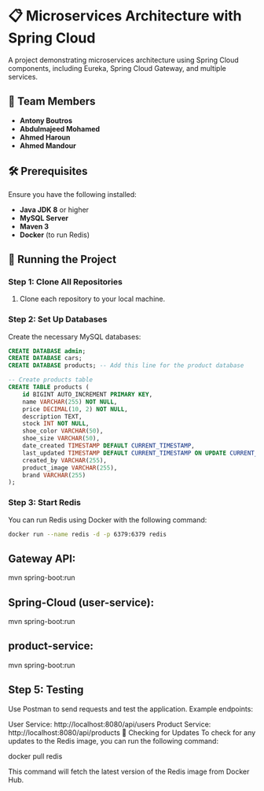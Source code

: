 # 📋 Microservices Architecture with Spring Cloud

A project demonstrating microservices architecture using Spring Cloud components, including Eureka, Spring Cloud Gateway, and multiple services.

## 👥 Team Members

- **Antony Boutros**
- **Abdulmajeed Mohamed**
- **Ahmed Haroun**
- **Ahmed Mandour**

## 🛠️ Prerequisites

Ensure you have the following installed:

- **Java JDK 8** or higher
- **MySQL Server**
- **Maven 3**
- **Docker** (to run Redis)

## 🚀 Running the Project

### Step 1: Clone All Repositories

1. Clone each repository to your local machine.

### Step 2: Set Up Databases

Create the necessary MySQL databases:

```sql
CREATE DATABASE admin;
CREATE DATABASE cars;
CREATE DATABASE products; -- Add this line for the product database

-- Create products table
CREATE TABLE products (
    id BIGINT AUTO_INCREMENT PRIMARY KEY,
    name VARCHAR(255) NOT NULL,
    price DECIMAL(10, 2) NOT NULL,
    description TEXT,
    stock INT NOT NULL,
    shoe_color VARCHAR(50),
    shoe_size VARCHAR(50),
    date_created TIMESTAMP DEFAULT CURRENT_TIMESTAMP,
    last_updated TIMESTAMP DEFAULT CURRENT_TIMESTAMP ON UPDATE CURRENT_TIMESTAMP,
    created_by VARCHAR(255),
    product_image VARCHAR(255),
    brand VARCHAR(255)
);
```
### Step 3: Start Redis

You can run Redis using Docker with the following command:

```bash
docker run --name redis -d -p 6379:6379 redis
```
## Gateway API:
mvn spring-boot:run

## Spring-Cloud (user-service):
mvn spring-boot:run

## product-service:
mvn spring-boot:run

## Step 5: Testing
Use Postman to send requests and test the application. Example endpoints:

User Service: http://localhost:8080/api/users
Product Service: http://localhost:8080/api/products
🔄 Checking for Updates
To check for any updates to the Redis image, you can run the following command:

docker pull redis

This command will fetch the latest version of the Redis image from Docker Hub.


